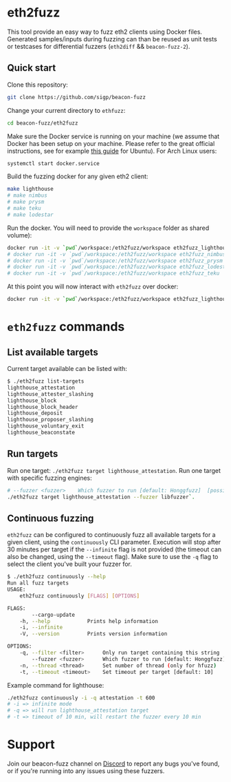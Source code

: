 # eth2fuzz

This tool provide an easy way to fuzz eth2 clients using Docker files.
Generated samples/inputs during fuzzing can than be reused as unit tests or testcases for differential fuzzers (`eth2diff` && `beacon-fuzz-2`).


## Quick start

Clone this repository:

```sh
git clone https://github.com/sigp/beacon-fuzz
```

Change your current directory to `ethfuzz`:

```sh
cd beacon-fuzz/eth2fuzz
```

Make sure the Docker service is running on your machine (we assume that Docker has been setup on your machine. Please refer to the great official instructions, see for example [this guide](https://docs.docker.com/engine/install/ubuntu/) for Ubuntu). For Arch Linux users:

```sh
systemctl start docker.service
```

Build the fuzzing docker for any given eth2 client:
``` sh
make lighthouse
# make nimbus
# make prysm
# make teku
# make lodestar
```

Run the docker. You will need to provide the `workspace` folder as shared volume):
``` sh
docker run -it -v `pwd`/workspace:/eth2fuzz/workspace eth2fuzz_lighthouse
# docker run -it -v `pwd`/workspace:/eth2fuzz/workspace eth2fuzz_nimbus
# docker run -it -v `pwd`/workspace:/eth2fuzz/workspace eth2fuzz_prysm
# docker run -it -v `pwd`/workspace:/eth2fuzz/workspace eth2fuzz_lodestar
# docker run -it -v `pwd`/workspace:/eth2fuzz/workspace eth2fuzz_teku
```

At this point you will now interact with `eth2fuzz` over docker:
``` sh
docker run -it -v `pwd`/workspace:/eth2fuzz/workspace eth2fuzz_lighthouse help
```


# `eth2fuzz` commands

## List available targets

Current target available can be listed with:
```sh
$ ./eth2fuzz list-targets
lighthouse_attestation
lighthouse_attester_slashing
lighthouse_block
lighthouse_block_header
lighthouse_deposit
lighthouse_proposer_slashing
lighthouse_voluntary_exit
lighthouse_beaconstate
```

## Run targets

Run one target: `./eth2fuzz target lighthouse_attestation`.
Run one target with specific fuzzing engines:
``` sh
# --fuzzer <fuzzer>    Which fuzzer to run [default: Honggfuzz]  [possible values: Afl, Honggfuzz, Libfuzzer]
./eth2fuzz target lighthouse_attestation --fuzzer libfuzzer`.
```

## Continuous fuzzing

`eth2fuzz` can be configured to continuously fuzz all available targets for a given client, using the `continuously` CLI parameter. Execution will stop after 30 minutes per target if the `--infinite` flag is not provided (the timeout can also be changed, using the `--timeout` flag). Make sure to use the `-q` flag to select the client you've built your fuzzer for.

``` sh
$ ./eth2fuzz continuously --help
Run all fuzz targets
USAGE:
    eth2fuzz continuously [FLAGS] [OPTIONS]

FLAGS:
        --cargo-update    
    -h, --help            Prints help information
    -i, --infinite        
    -V, --version         Prints version information

OPTIONS:
    -q, --filter <filter>      Only run target containing this string
        --fuzzer <fuzzer>      Which fuzzer to run [default: Honggfuzz]  [possible values: Afl, Honggfuzz, Libfuzzer]
    -n, --thread <thread>      Set number of thread (only for hfuzz)
    -t, --timeout <timeout>    Set timeout per target [default: 10]
```

Example command for lighthouse:
``` sh
./eth2fuzz continuously -i -q attestation -t 600
# -i => infinite mode
# -q => will run lighthouse_attestation target
# -t => timeout of 10 min, will restart the fuzzer every 10 min
```

# Support

Join our beacon-fuzz channel on [Discord](https://discord.gg/AkPb4vx) to report any bugs you've found, or if you're running into any issues using these fuzzers.
